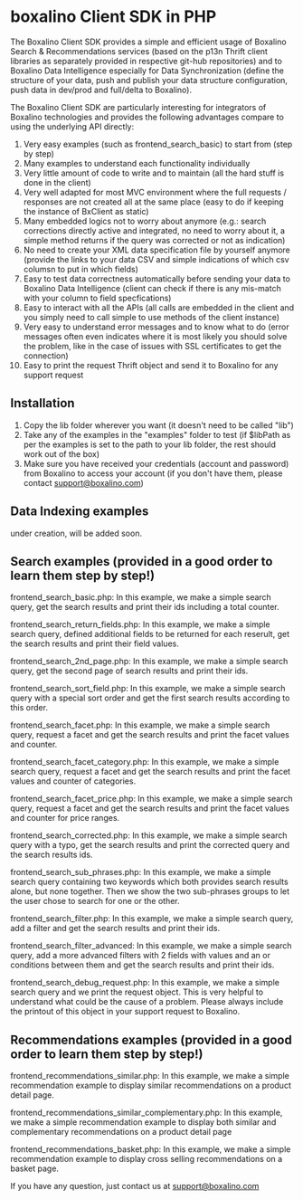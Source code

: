 # boxalino Client SDK in PHP

The Boxalino Client SDK provides a simple and efficient usage of Boxalino Search & Recommendations services (based on the p13n Thrift client libraries as separately provided in respective git-hub repositories) and to Boxalino Data Intelligence especially for Data Synchronization (define the structure of your data, push and publish your data structure configuration, push data in dev/prod and full/delta to Boxalino).

The Boxalino Client SDK are particularly interesting for integrators of Boxalino technologies and provides the following advantages compare to using the underlying API directly:
1. Very easy examples (such as frontend_search_basic) to start from (step by step)
2. Many examples to understand each functionality individually
3. Very little amount of code to write and to maintain (all the hard stuff is done in the client)
4. Very well adapted for most MVC environment where the full requests / responses are not created all at the same place (easy to do if keeping the instance of BxClient as static)
5. Many embedded logics not to worry about anymore (e.g.: search corrections directly active and integrated, no need to worry about it, a simple method returns if the query was corrected or not as indication)
6. No need to create your XML data specification file by yourself anymore (provide the links to your data CSV and simple indications of which csv columsn to put in which fields)
7. Easy to test data correctness automatically before sending your data to Boxalino Data Intelligence (client can check if there is any mis-match with your column to field specfications)
8. Easy to interact with all the APIs (all calls are embedded in the client and you simply need to call simple to use methods of the client instance)
9. Very easy to understand error messages and to know what to do (error messages often even indicates where it is most likely you should solve the problem, like in the case of issues with SSL certificates to get the connection)
10. Easy to print the request Thrift object and send it to Boxalino for any support request

## Installation

1. Copy the lib folder wherever you want (it doesn't need to be called "lib")
2. Take any of the examples in the "examples" folder to test (if $libPath as per the examples is set to the path to your lib folder, the rest should work out of the box)
3. Make sure you have received your credentials (account and password) from Boxalino to access your account (if you don't have them, please contact support@boxalino.com)

## Data Indexing examples

under creation, will be added soon.

## Search examples (provided in a good order to learn them step by step!)

frontend_search_basic.php:
In this example, we make a simple search query, get the search results and print their ids including a total counter.

frontend_search_return_fields.php:
In this example, we make a simple search query, defined additional fields to be returned for each reserult, get the search results and print their field values.

frontend_search_2nd_page.php:
In this example, we make a simple search query, get the second page of search results and print their ids.

frontend_search_sort_field.php:
In this example, we make a simple search query with a special sort order and get the first search results according to this order.

frontend_search_facet.php:
In this example, we make a simple search query, request a facet and get the search results and print the facet values and counter.

frontend_search_facet_category.php:
In this example, we make a simple search query, request a facet and get the search results and print the facet values and counter of categories.

frontend_search_facet_price.php:
In this example, we make a simple search query, request a facet and get the search results and print the facet values and counter for price ranges.

frontend_search_corrected.php:
In this example, we make a simple search query with a typo, get the search results and print the corrected query and the search results ids.

frontend_search_sub_phrases.php:
In this example, we make a simple search query containing two keywords which both provides search results alone, but none together. Then we show the two sub-phrases groups to let the user chose to search for one or the other.

frontend_search_filter.php:
In this example, we make a simple search query, add a filter and get the search results and print their ids.

frontend_search_filter_advanced:
In this example, we make a simple search query, add a more advanced filters with 2 fields with values and an or conditions between them and get the search results and print their ids.

frontend_search_debug_request.php:
In this example, we make a simple search query and we print the request object. This is very helpful to understand what could be the cause of a problem. Please always include the printout of this object in your support request to Boxalino.

## Recommendations examples (provided in a good order to learn them step by step!)

frontend_recommendations_similar.php:
In this example, we make a simple recommendation example to display similar recommendations on a product detail page.

frontend_recommendations_similar_complementary.php:
In this example, we make a simple recommendation example to display both similar and complementary recommendations on a product detail page

frontend_recommendations_basket.php:
In this example, we make a simple recommendation example to display cross selling recommendations on a basket page.



If you have any question, just contact us at support@boxalino.com